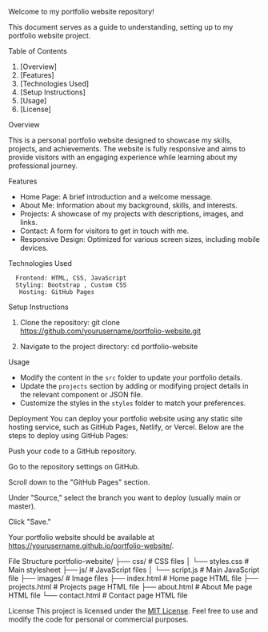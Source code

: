 Welcome to my portfolio website repository! 

This document serves as a guide to understanding, setting up to my portfolio website project.

Table of Contents
1. [Overview]
2. [Features]
3. [Technologies Used]
4. [Setup Instructions]
5. [Usage]
6. [License]

Overview

This is a personal portfolio website designed to showcase my skills, projects, and achievements. 
The website is fully responsive and aims to provide visitors with an engaging experience 
while learning about my professional journey.

Features

- Home Page: A brief introduction and a welcome message.
- About Me: Information about my background, skills, and interests.
- Projects: A showcase of my projects with descriptions, images, and links.
- Contact: A form for visitors to get in touch with me.
- Responsive Design: Optimized for various screen sizes, including mobile devices.

Technologies Used

      Frontend: HTML, CSS, JavaScript
      Styling: Bootstrap , Custom CSS 
       Hosting: GitHub Pages 

Setup Instructions

1. Clone the repository:  git clone https://github.com/yourusername/portfolio-website.git
    
2. Navigate to the project directory:  cd portfolio-website

Usage
- Modify the content in the `src` folder to update your portfolio details.
- Update the `projects` section by adding or modifying project details in the relevant component or JSON file.
- Customize the styles in the `styles` folder to match your preferences.


Deployment
You can deploy your portfolio website using any static site hosting service, such as GitHub Pages, Netlify, or Vercel. Below are the steps to deploy using GitHub Pages:

Push your code to a GitHub repository.

Go to the repository settings on GitHub.

Scroll down to the "GitHub Pages" section.

Under "Source," select the branch you want to deploy (usually main or master).

Click "Save."

Your portfolio website should be available at https://yourusername.github.io/portfolio-website/.

File Structure
portfolio-website/
├── css/                     # CSS files
│   └── styles.css           # Main stylesheet
├── js/                      # JavaScript files
│   └── script.js            # Main JavaScript file
├── images/                  # Image files
├── index.html               # Home page HTML file
├── projects.html            # Projects page HTML file
├── about.html               # About Me page HTML file
└── contact.html             # Contact page HTML file



License
This project is licensed under the [MIT License](LICENSE). Feel free to use and modify the code for personal or commercial purposes.
